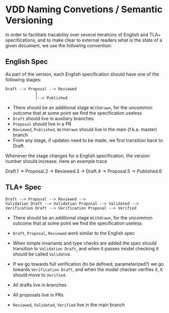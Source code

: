 # VDD Naming Convetions / Semantic Versioning

In order to facilitate tracability over several iterations of English
and TLA+ specifications, and to make clear to external readers what is
the state of a given document, we use the following convention:

## English Spec

As part of the version, each English specification should have one
of the following stages:

```
Draft --> Proposal --> Reviewed
             |
             |--> Published
```


- There should be an additional stage `Withdrawn`, for the uncommon
  outcome that at some point we find the specification useless
- `Draft` should live in auxiliary branches
- `Proposal` should live in a PR
- `Reviewed`, `Published`, `Withdrawn` should live in the main
  (f.k.a. master) branch
- From any stage, if updates need to be made, we first transition back
  to Draft.
  
  
Whenever the stage changes for a English specification, the version
number should increase. Here an example trace

Draft.1 -> Proposal.2 -> Reviewed.3 -> Draft.4 -> Proposal.5 ->
Published.6


## TLA+ Spec

```
Draft --> Proposal --> Reviewed --> 
Validation Draft --> Validation Proposal --> Validated --> 
Verification Draft --> Verification Proposal --> Verified
```


- There should be an additional stage `Withdrawn`, for the uncommon
  outcome that at some point we find the specification useless
- `Draft`, `Proposal`, `Reviewed` work similar to the English spec
- When simple invariants and type checks are added the spec should
  transition to `Validation Draft`, and when it passes model checking it
  should be called `Validated`.
- If we go towards full verification (to be defined; parameterized?)
  we go towards `Verification Draft`, and when the model checker
  verifies it, it should move to `Verified`.

- All drafts live in branches
- All proposals live in PRs
- `Reviewed`, `Validated`, `Verified` live in the main branch

